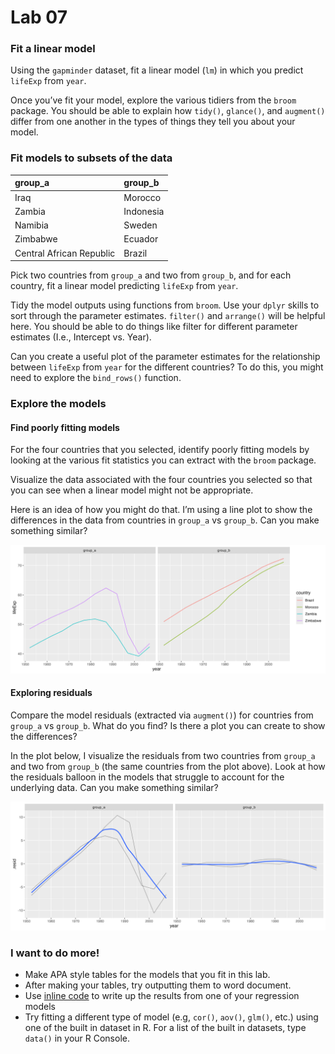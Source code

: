 # Lab 07


### Fit a linear model

Using the `gapminder` dataset, fit a linear model (`lm`) in which you
predict `lifeExp` from `year`.

Once you’ve fit your model, explore the various tidiers from the `broom`
package. You should be able to explain how `tidy()`, `glance()`, and
`augment()` differ from one another in the types of things they tell you
about your model.

### Fit models to subsets of the data

| group_a                  | group_b   |
|:-------------------------|:----------|
| Iraq                     | Morocco   |
| Zambia                   | Indonesia |
| Namibia                  | Sweden    |
| Zimbabwe                 | Ecuador   |
| Central African Republic | Brazil    |

Pick two countries from `group_a` and two from `group_b`, and for each
country, fit a linear model predicting `lifeExp` from `year`.

Tidy the model outputs using functions from `broom`. Use your `dplyr`
skills to sort through the parameter estimates. `filter()` and
`arrange()` will be helpful here. You should be able to do things like
filter for different parameter estimates (I.e., Intercept vs. Year).

Can you create a useful plot of the parameter estimates for the
relationship between `lifeExp` from `year` for the different countries?
To do this, you might need to explore the `bind_rows()` function.

### Explore the models

#### Find poorly fitting models

For the four countries that you selected, identify poorly fitting models
by looking at the various fit statistics you can extract with the
`broom` package.

Visualize the data associated with the four countries you selected so
that you can see when a linear model might not be appropriate.

Here is an idea of how you might do that. I’m using a line plot to show
the differences in the data from countries in `group_a` vs `group_b`.
Can you make something similar?

![](line-plot.png)

#### Exploring residuals

Compare the model residuals (extracted via `augment()`) for countries
from `group_a` vs `group_b`. What do you find? Is there a plot you can
create to show the differences?

In the plot below, I visualize the residuals from two countries from
`group_a` and two from `group_b` (the same countries from the plot
above). Look at how the residuals balloon in the models that struggle to
account for the underlying data. Can you make something similar?

![](residual-plot.png)

### I want to do more!

- Make APA style tables for the models that you fit in this lab.
- After making your tables, try outputting them to word document.
- Use [inline code](https://r4ds.hadley.nz/quarto#inline-code) to write
  up the results from one of your regression models
- Try fitting a different type of model (e.g, `cor()`, `aov()`, `glm()`,
  etc.) using one of the built in dataset in R. For a list of the built
  in datasets, type `data()` in your R Console.
